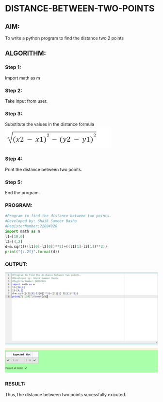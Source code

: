 # DISTANCE-BETWEEN-TWO-POINTS

## AIM:
To write a python program to find the distance two 2 points
## ALGORITHM:
### Step 1:
Import math as m
### Step 2:
Take input from user.
### Step 3: 
Substitute the values in the distance formula  ![formula](/for.JPG)
### Step 4: 
Print the distance between two points.
### Step 5: 
End the program.
### PROGRAM:
  ```python
  #Program to find the distance between two points.
#Developed by: Shaik Sameer Basha
#RegisterNumber:22004926
import math as m
l1=[10,6]
l2=[4,2]
d=m.sqrt(((l1[0]-l2[0])**2)+((l1[1]-l2[1])**2))
print("{:.2f}".format(d))
  ```
### OUTPUT:
![model](/output-distance-between-points.png)
### RESULT:
Thus,The distance between two points sucessfully exicuted.
